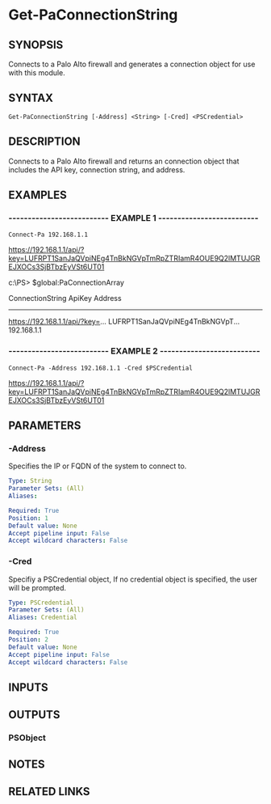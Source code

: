 ﻿---
external help file: pspaloalto-help.xml
Module Name: pspaloalto
online version: 
schema: 2.0.0
---

# Get-PaConnectionString

## SYNOPSIS
Connects to a Palo Alto firewall and generates a connection object for use with this module.

## SYNTAX

```
Get-PaConnectionString [-Address] <String> [-Cred] <PSCredential>
```

## DESCRIPTION
Connects to a Palo Alto firewall and returns an connection object that includes the API key, connection string, and address.

## EXAMPLES

### -------------------------- EXAMPLE 1 --------------------------
```
Connect-Pa 192.168.1.1
```

https://192.168.1.1/api/?key=LUFRPT1SanJaQVpiNEg4TnBkNGVpTmRpZTRIamR4OUE9Q2lMTUJGREJXOCs3SjBTbzEyVSt6UT01

c:\PS\> $global:PaConnectionArray

ConnectionString                 ApiKey                           Address
----------------                 ------                           -------
https://192.168.1.1/api/?key=...
LUFRPT1SanJaQVpiNEg4TnBkNGVpT...
192.168.1.1

### -------------------------- EXAMPLE 2 --------------------------
```
Connect-Pa -Address 192.168.1.1 -Cred $PSCredential
```

https://192.168.1.1/api/?key=LUFRPT1SanJaQVpiNEg4TnBkNGVpTmRpZTRIamR4OUE9Q2lMTUJGREJXOCs3SjBTbzEyVSt6UT01

## PARAMETERS

### -Address
Specifies the IP or FQDN of the system to connect to.

```yaml
Type: String
Parameter Sets: (All)
Aliases: 

Required: True
Position: 1
Default value: None
Accept pipeline input: False
Accept wildcard characters: False
```

### -Cred
Specifiy a PSCredential object, If no credential object is specified, the user will be prompted.

```yaml
Type: PSCredential
Parameter Sets: (All)
Aliases: Credential

Required: True
Position: 2
Default value: None
Accept pipeline input: False
Accept wildcard characters: False
```

## INPUTS

## OUTPUTS

### PSObject

## NOTES

## RELATED LINKS

